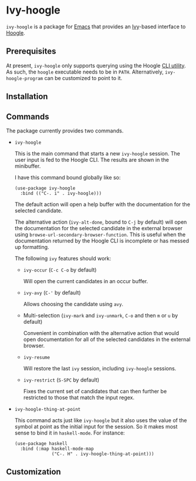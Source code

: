 # Ivy-hoogle

`ivy-hoogle` is a package for [Emacs][1] that provides an [Ivy][2]-based
interface to [Hoogle][3].

[1]: https://www.gnu.org/software/emacs/
[2]: https://oremacs.com/swiper/
[3]: https://github.com/ndmitchell/hoogle/

## Prerequisites

At present, `ivy-hoogle` only supports querying using the Hoogle [CLI
utility][4]. As such, the `hoogle` executable needs to be in
`PATH`. Alternatively, `ivy-hoogle-program` can be customized to point to it.

[4]: https://github.com/ndmitchell/hoogle#command-line-version

## Installation

## Commands

The package currently provides two commands.

 -   `ivy-hoogle`

     This is the main command that starts a new `ivy-hoogle` session. The user
     input is fed to the Hoogle CLI. The results are shown in the minibuffer.

     I have this command bound globally like so:

     ```elisp
     (use-package ivy-hoogle
       :bind (("C-. i" . ivy-hoogle)))
     ```

     The default action will open a help buffer with the documentation for the
     selected candidate.

     The alternative action (`ivy-alt-done`, bound to `C-j` by default) will
     open the documentation for the selected candidate in the external browser
     using `browse-url-secondary-browser-function`. This is useful when the
     documentation returned by the Hoogle CLI is incomplete or has messed up
     formatting.

     The following `ivy` features should work:

     *   `ivy-occur` (`C-c C-o` by default)

         Will open the current candidates in an occur buffer.

     *   `ivy-avy` (`C-'` by default)

         Allows choosing the candidate using `avy`.

     *   Multi-selection (`ivy-mark` and `ivy-unmark`, `C-o` and then `m` or
         `u` by default)

         Convenient in combination with the alternative action that would open
         documentation for all of the selected candidates in the external
         browser.

     *   `ivy-resume`

         Will restore the last `ivy` session, including `ivy-hoogle` sessions.

     *   `ivy-restrict` (`S-SPC` by default)

         Fixes the current set of candidates that can then further be
         restricted to those that match the input regex.

 -   `ivy-hoogle-thing-at-point`

     This command acts just like `ivy-hoogle` but it also uses the value of
     the symbol at point as the initial input for the session. So it makes
     most sense to bind it in `haskell-mode`. For instance:

     ```elisp
     (use-package haskell
       :bind (:map haskell-mode-map
                   ("C-. H" . ivy-hoogle-thing-at-point)))
     ```

## Customization

